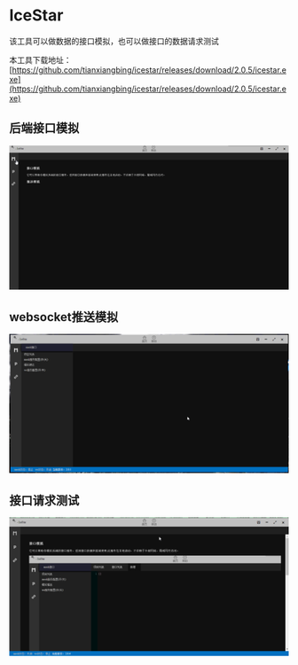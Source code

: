 # IceStar
该工具可以做数据的接口模拟，也可以做接口的数据请求测试

本工具下载地址：
[https://github.com/tianxiangbing/icestar/releases/download/2.0.5/icestar.exe](https://github.com/tianxiangbing/icestar/releases/download/2.0.5/icestar.exe)

## 后端接口模拟
![mock](docs/imgs/mock.gif)
## websocket推送模拟
![wsmock](docs/imgs/wsmock.gif)
## 接口请求测试
![post](docs/imgs/post.gif)